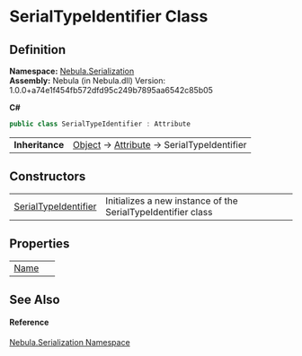 # SerialTypeIdentifier Class




## Definition
**Namespace:** <a href="N_Nebula_Serialization">Nebula.Serialization</a>  
**Assembly:** Nebula (in Nebula.dll) Version: 1.0.0+a74e1f454fb572dfd95c249b7895aa6542c85b05

**C#**
``` C#
public class SerialTypeIdentifier : Attribute
```

<table><tr><td><strong>Inheritance</strong></td><td><a href="https://learn.microsoft.com/dotnet/api/system.object" target="_blank" rel="noopener noreferrer">Object</a>  →  <a href="https://learn.microsoft.com/dotnet/api/system.attribute" target="_blank" rel="noopener noreferrer">Attribute</a>  →  SerialTypeIdentifier</td></tr>
</table>



## Constructors
<table>
<tr>
<td><a href="M_Nebula_Serialization_SerialTypeIdentifier__ctor">SerialTypeIdentifier</a></td>
<td>Initializes a new instance of the SerialTypeIdentifier class</td></tr>
</table>

## Properties
<table>
<tr>
<td><a href="P_Nebula_Serialization_SerialTypeIdentifier_Name">Name</a></td>
<td> </td></tr>
</table>

## See Also


#### Reference
<a href="N_Nebula_Serialization">Nebula.Serialization Namespace</a>  
